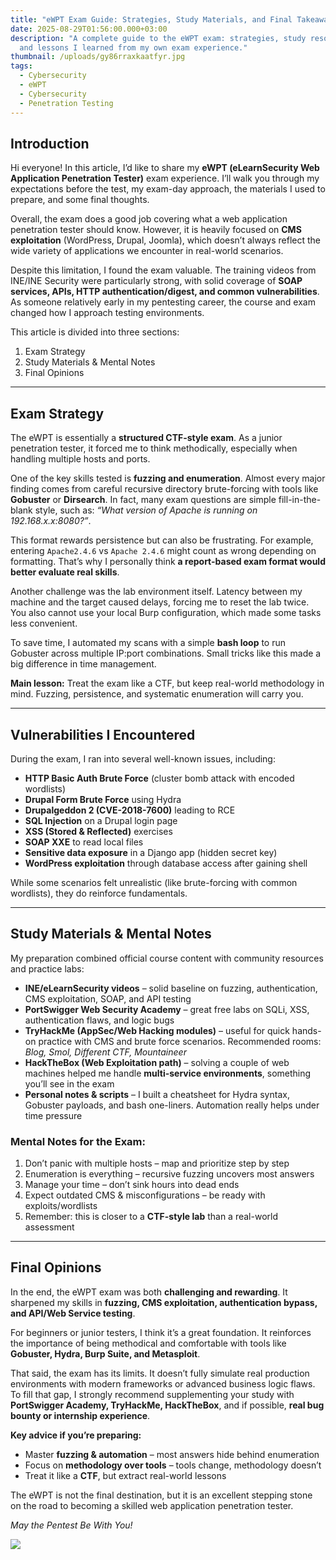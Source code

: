```yaml
---
title: "eWPT Exam Guide: Strategies, Study Materials, and Final Takeaways"
date: 2025-08-29T01:56:00.000+03:00
description: "A complete guide to the eWPT exam: strategies, study resources,
  and lessons I learned from my own exam experience."
thumbnail: /uploads/gy86rraxkaatfyr.jpg
tags:
  - Cybersecurity
  - eWPT
  - Cybersecurity
  - Penetration Testing
---
```

## Introduction

Hi everyone! In this article, I’d like to share my **eWPT (eLearnSecurity Web Application Penetration Tester)** exam experience. I’ll walk you through my expectations before the test, my exam-day approach, the materials I used to prepare, and some final thoughts.  

Overall, the exam does a good job covering what a web application penetration tester should know. However, it is heavily focused on **CMS exploitation** (WordPress, Drupal, Joomla), which doesn’t always reflect the wide variety of applications we encounter in real-world scenarios.  

Despite this limitation, I found the exam valuable. The training videos from INE/INE Security were particularly strong, with solid coverage of **SOAP services, APIs, HTTP authentication/digest, and common vulnerabilities**. As someone relatively early in my pentesting career, the course and exam changed how I approach testing environments.  

This article is divided into three sections:  

1. Exam Strategy  
2. Study Materials & Mental Notes  
3. Final Opinions  

- - -

## Exam Strategy

The eWPT is essentially a **structured CTF-style exam**. As a junior penetration tester, it forced me to think methodically, especially when handling multiple hosts and ports.  

One of the key skills tested is **fuzzing and enumeration**. Almost every major finding comes from careful recursive directory brute-forcing with tools like **Gobuster** or **Dirsearch**. In fact, many exam questions are simple fill-in-the-blank style, such as: *“What version of Apache is running on 192.168.x.x:8080?”*.  

This format rewards persistence but can also be frustrating. For example, entering `Apache2.4.6` vs `Apache 2.4.6` might count as wrong depending on formatting. That’s why I personally think **a report-based exam format would better evaluate real skills**.  

Another challenge was the lab environment itself. Latency between my machine and the target caused delays, forcing me to reset the lab twice. You also cannot use your local Burp configuration, which made some tasks less convenient.  

To save time, I automated my scans with a simple **bash loop** to run Gobuster across multiple IP:port combinations. Small tricks like this made a big difference in time management.  

**Main lesson:** Treat the exam like a CTF, but keep real-world methodology in mind. Fuzzing, persistence, and systematic enumeration will carry you.  

- - -

## Vulnerabilities I Encountered

During the exam, I ran into several well-known issues, including:  

* **HTTP Basic Auth Brute Force** (cluster bomb attack with encoded wordlists)  
* **Drupal Form Brute Force** using Hydra  
* **Drupalgeddon 2 (CVE-2018-7600)** leading to RCE  
* **SQL Injection** on a Drupal login page  
* **XSS (Stored & Reflected)** exercises  
* **SOAP XXE** to read local files  
* **Sensitive data exposure** in a Django app (hidden secret key)  
* **WordPress exploitation** through database access after gaining shell  

While some scenarios felt unrealistic (like brute-forcing with common wordlists), they do reinforce fundamentals.  

- - -

## Study Materials & Mental Notes

My preparation combined official course content with community resources and practice labs:  

* **INE/eLearnSecurity videos** – solid baseline on fuzzing, authentication, CMS exploitation, SOAP, and API testing  
* **PortSwigger Web Security Academy** – great free labs on SQLi, XSS, authentication flaws, and logic bugs  
* **TryHackMe (AppSec/Web Hacking modules)** – useful for quick hands-on practice with CMS and brute force scenarios. Recommended rooms: *Blog, Smol, Different CTF, Mountaineer*  
* **HackTheBox (Web Exploitation path)** – solving a couple of web machines helped me handle **multi-service environments**, something you’ll see in the exam  
* **Personal notes & scripts** – I built a cheatsheet for Hydra syntax, Gobuster payloads, and bash one-liners. Automation really helps under time pressure  

### Mental Notes for the Exam:

1. Don’t panic with multiple hosts – map and prioritize step by step  
2. Enumeration is everything – recursive fuzzing uncovers most answers  
3. Manage your time – don’t sink hours into dead ends  
4. Expect outdated CMS & misconfigurations – be ready with exploits/wordlists  
5. Remember: this is closer to a **CTF-style lab** than a real-world assessment  

- - -

## Final Opinions

In the end, the eWPT exam was both **challenging and rewarding**. It sharpened my skills in **fuzzing, CMS exploitation, authentication bypass, and API/Web Service testing**.  

For beginners or junior testers, I think it’s a great foundation. It reinforces the importance of being methodical and comfortable with tools like **Gobuster, Hydra, Burp Suite, and Metasploit**.  

That said, the exam has its limits. It doesn’t fully simulate real production environments with modern frameworks or advanced business logic flaws. To fill that gap, I strongly recommend supplementing your study with **PortSwigger Academy, TryHackMe, HackTheBox**, and if possible, **real bug bounty or internship experience**.  

**Key advice if you’re preparing:**  

* Master **fuzzing & automation** – most answers hide behind enumeration  
* Focus on **methodology over tools** – tools change, methodology doesn’t  
* Treat it like a **CTF**, but extract real-world lessons  

The eWPT is not the final destination, but it is an excellent stepping stone on the road to becoming a skilled web application penetration tester.  

*May the Pentest Be With You!*

![](/uploads/gy86rraxkaatfyr.jpg)
